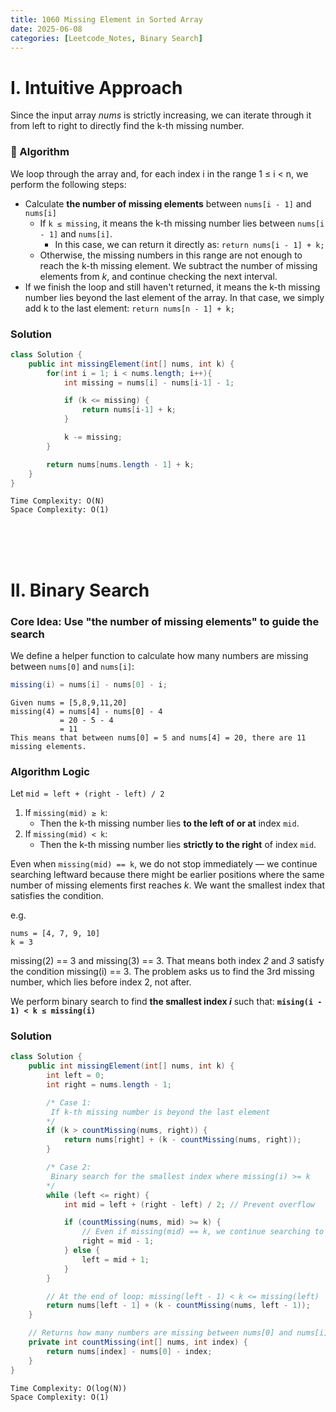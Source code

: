 ```yaml
---
title: 1060 Missing Element in Sorted Array
date: 2025-06-08
categories: [Leetcode_Notes, Binary Search]
---
```

# I. Intuitive Approach

Since the input array *nums* is strictly increasing, we can iterate through it from left to right to directly find the k-th missing number. 

### 📌 Algorithm
We loop through the array and, for each index i in the range 1 ≤ i < n, we perform the following steps:
- Calculate **the number of missing elements** between ```nums[i - 1]``` and ```nums[i]```
  - If ```k ≤ missing```, it means the k-th missing number lies between ```nums[i - 1]``` and ```nums[i]```. 
    - In this case, we can return it directly as: ```return nums[i - 1] + k;```
  - Otherwise, the missing numbers in this range are not enough to reach the k-th missing element. We subtract the number of missing elements from *k*, and continue checking the next interval.
- If we finish the loop and still haven't returned, it means the k-th missing number lies beyond the last element of the array. In that case, we simply add k to the last element: ```return nums[n - 1] + k;```
  
### Solution
```java
class Solution {
    public int missingElement(int[] nums, int k) {
        for(int i = 1; i < nums.length; i++){
            int missing = nums[i] - nums[i-1] - 1;

            if (k <= missing) {
                return nums[i-1] + k;
            }

            k -= missing;
        }

        return nums[nums.length - 1] + k;
    }
}
```

```
Time Complexity: O(N)
Space Complexity: O(1)
```

<br>
<br>  
<br>

# II. Binary Search
### Core Idea: Use "the number of missing elements" to guide the search
We define a helper function to calculate how many numbers are missing between ```nums[0]``` and ```nums[i]```:
```java 
missing(i) = nums[i] - nums[0] - i;
```
```
Given nums = [5,8,9,11,20]
missing(4) = nums[4] - nums[0] - 4
           = 20 - 5 - 4 
           = 11
This means that between nums[0] = 5 and nums[4] = 20, there are 11 missing elements.
```
### Algorithm Logic
Let ```mid = left + (right - left) / 2```

1. If ```missing(mid) ≥ k```:
   - Then the k-th missing number lies **to the left of or at** index ```mid```. 
2. If ```missing(mid) < k```:
   - Then the k-th missing number lies **strictly to the right** of index ```mid```. 

Even when ```missing(mid) == k```, we do not stop immediately — we continue searching leftward because there might be earlier positions where the same number of missing elements first reaches *k*. We want the smallest index that satisfies the condition.

e.g.
```
nums = [4, 7, 9, 10]
k = 3
```
missing(2) == 3 and missing(3) == 3. That means both index *2* and *3* satisfy the condition missing(i) == 3.
The problem asks us to find the 3rd missing number, which lies before index 2, not after.

We perform binary search to find **the smallest index *i*** such that: 
**```mising(i - 1) < k ≤ missing(i)```**

### Solution
```java
class Solution {
    public int missingElement(int[] nums, int k) {
        int left = 0;
        int right = nums.length - 1;

        /* Case 1: 
         If k-th missing number is beyond the last element
        */
        if (k > countMissing(nums, right)) {
            return nums[right] + (k - countMissing(nums, right));
        }

        /* Case 2:
         Binary search for the smallest index where missing(i) >= k
        */
        while (left <= right) {
            int mid = left + (right - left) / 2; // Prevent overflow

            if (countMissing(nums, mid) >= k) {
                // Even if missing(mid) == k, we continue searching to the left
                right = mid - 1;
            } else {
                left = mid + 1;
            }
        }

        // At the end of loop: missing(left - 1) < k <= missing(left)
        return nums[left - 1] + (k - countMissing(nums, left - 1));
    }

    // Returns how many numbers are missing between nums[0] and nums[i]
    private int countMissing(int[] nums, int index) {
        return nums[index] - nums[0] - index;
    }
}
```

```
Time Complexity: O(log(N))
Space Complexity: O(1)
```